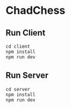 # ChadChess

## Run Client

```
cd client
npm install
npm run dev
```

## Run Server

```
cd server
npm install
npm run dev
```